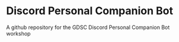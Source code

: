 # Discord Personal Companion Bot

A github repository for the GDSC Discord Personal Companion Bot workshop
